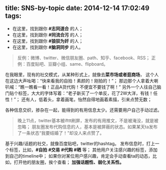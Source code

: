 title: SNS-by-topic
date: 2014-12-14 17:02:49
tags:
---

- 在这里，找到跟你 **#志同道合** 的人；
- 在这里，找到跟你 **#同流合污** 的人；
- 在这里，找到跟你 **#狼狈为奸** 的人；
- 在这里，找到跟你 **#脑洞同步** 的人。

> 反例：微博、twitter、微信朋友圈、path、知乎、facebook、RSS；
正例：百度贴吧、豆瓣小组、same、flipboard。

在我眼里，现有的社交模式，从某种形式上，就像去**菜市场或者逛商场**，
这个人在这边大声吆喝：“快来看我的自拍！素颜的！刚拍的！”；
那边那个人拿着大喇叭喊：“瞧一瞧看一看！正品A货代购！不便宜不要钱了啊！”
另外一个人往自己脑门贴个标签，大大的字体写着：“老子新买了一个单反，花了2W大洋，有钱！任性！”；
还有人，低着头，拿着画笔，怡然自得地画着素描，引来点赞无数；

各种信息交织，掺杂在一起，能得到的有用信息太少。还需要用户自己手动过滤。

>晚上11点，twitter基本被ifttt刷屏，发布的有用推文，不是被淹没，就是被忽略；
朋友圈发布代购信息的人，基本是被屏蔽的状态。如果某天ta发布了一条状态“我要结婚了！”却没人来点赞了。

基于兴趣/话题的社交，就像百度贴吧，twitter的hashtag。
发布信息时，打上一个标签，比如，**#自拍** **#交易** **#代购** **#晒** 等；
其他用户关注感兴趣的标签，添加到自己的timeline中；
如果你对某位用户感兴趣，肯定会手动查看ta的动态，比如，打开他的朋友圈，挨个查看；
**加强话题性、弱化关系性。**